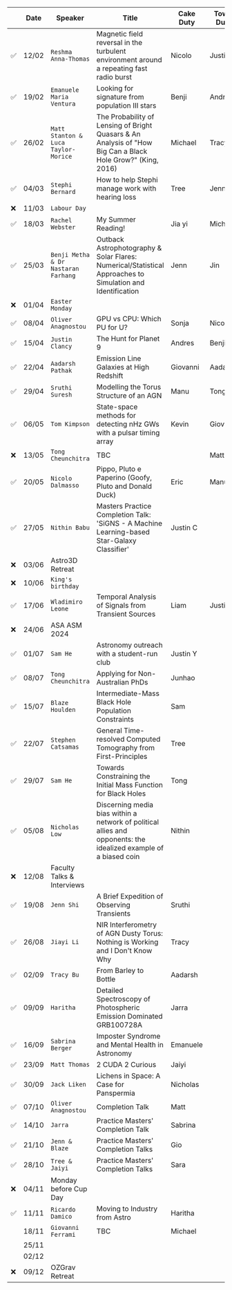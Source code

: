 |  | Date | Speaker | Title | Cake Duty | Towel Duty | 
| --- | --- | --- | --- | --- | --- |
| ✅ | 12/02 | `Reshma Anna-Thomas` | Magnetic field reversal in the turbulent environment around a repeating fast radio burst | Nicolo | Justin |
| ✅ | 19/02 | `Emanuele Maria Ventura` | Looking for signature from population III stars | Benji | Andres |
| ✅ | 26/02 | `Matt Stanton & Luca Taylor-Morice` | The Probability of Lensing of Bright Quasars & An Analysis of "How Big Can a Black Hole Grow?" (King, 2016) | Michael | Tracy |
| ✅ | 04/03 | `Stephi Bernard`| How to help Stephi manage work with hearing loss | Tree | Jenn |
| ❌ | 11/03 | `Labour Day` | | | |
| ✅ | 18/03 | `Rachel Webster` | My Summer Reading! | Jia yi | Michael |
| ✅ | 25/03 | `Benji Metha & Dr Nastaran Farhang` | Outback Astrophotography & Solar Flares: Numerical/Statistical Approaches to Simulation and Identification | Jenn | Jin |
| ❌ | 01/04 | `Easter Monday` | | |  |
| ✅ | 08/04 | `Oliver Anagnostou` | GPU vs CPU: Which PU for U? | Sonja | Nicolo |
| ✅ | 15/04 | `Justin Clancy` | The Hunt for Planet 9 | Andres | Benji |
| ✅ | 22/04 | `Aadarsh Pathak` | Emission Line Galaxies at High Redshift | Giovanni | Aadarsh |
| ✅ | 29/04 | `Sruthi Suresh` | Modelling the Torus Structure of an AGN | Manu | Tong |
| ✅ | 06/05 | `Tom Kimpson` | State-space methods for detecting nHz GWs with a pulsar timing array | Kevin | Giovanni |
| ❌ | 13/05 | `Tong Cheunchitra` | TBC | | Matt |
| ✅ | 20/05 | `Nicolo Dalmasso` | Pippo, Pluto e Paperino (Goofy, Pluto and Donald Duck) | Eric | Manu |
| ✅ | 27/05 | `Nithin Babu` | Masters Practice Completion Talk: 'SiGNS - A Machine Learning-based Star-Galaxy Classifier' | Justin C | |
| ❌ | 03/06 | Astro3D Retreat | | | |
| ❌ | 10/06 | `King's birthday` | | | |
| ✅ | 17/06 | `Wladimiro Leone` | Temporal Analysis of Signals from Transient Sources | Liam | Justin |
| ❌ | 24/06 | ASA ASM 2024| | | |
| ✅ | 01/07 | `Sam He` | Astronomy outreach with a student-run club | Justin Y | |
| ✅ | 08/07 | `Tong Cheunchitra` | Applying for Non-Australian PhDs | Junhao | |
| ✅ | 15/07 | `Blaze Houlden` | Intermediate-Mass Black Hole Population Constraints | Sam | |
| ✅ | 22/07 | `Stephen Catsamas` | General Time-resolved Computed Tomography from First-Principles | Tree | |
| ✅ | 29/07 | `Sam He` | Towards Constraining the Initial Mass Function for Black Holes | Tong | |
| ✅ | 05/08 | `Nicholas Low` | Discerning media bias within a network of political allies and opponents: the idealized example of a biased coin | Nithin | |
| ❌ | 12/08 | Faculty Talks & Interviews | | | |
| ✅ | 19/08 | `Jenn Shi` | A Brief Expedition of Observing Transients | Sruthi | |
| ✅ | 26/08 | `Jiayi Li` | NIR Interferometry of AGN Dusty Torus: Nothing is Working and I Don't Know Why | Tracy | |
| ✅ | 02/09 | `Tracy Bu` | From Barley to Bottle | Aadarsh | |
| ✅ | 09/09 | `Haritha` | Detailed Spectroscopy of Photospheric Emission Dominated GRB100728A | Jarra | |
| ✅ | 16/09 | `Sabrina Berger` | Imposter Syndrome and Mental Health in Astronomy | Emanuele | |
| ✅ | 23/09 | `Matt Thomas` | 2 CUDA 2 Curious | Jaiyi | |
| ✅ | 30/09 | `Jack Liken` | Lichens in Space: A Case for Panspermia | Nicholas | |
| ✅ | 07/10 | `Oliver Anagnostou` | Completion Talk | Matt | |
| ✅ | 14/10 | `Jarra` | Practice Masters' Completion Talk | Sabrina | |
| ✅ | 21/10 | `Jenn & Blaze` | Practice Masters' Completion Talks | Gio | |
| ✅ | 28/10 | `Tree & Jaiyi` | Practice Masters' Completion Talks | Sara | |
| ❌ | 04/11 | Monday before Cup Day | | | |
| ✅ | 11/11 | `Ricardo Damico` | Moving to Industry from Astro | Haritha | |
| | 18/11 | `Giovanni Ferrami` | TBC | Michael | |
| | 25/11 | | | | |
| | 02/12 | | | | |
| ❌ | 09/12 | OZGrav Retreat | | | |
